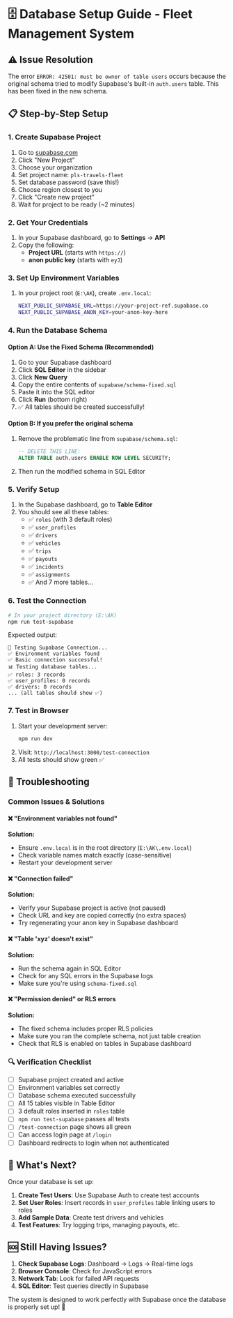 # 🗄️ Database Setup Guide - Fleet Management System

## ⚠️ Issue Resolution

The error `ERROR: 42501: must be owner of table users` occurs because the original schema tried to modify Supabase's built-in `auth.users` table. This has been fixed in the new schema.

## 📋 Step-by-Step Setup

### 1. **Create Supabase Project**
1. Go to [supabase.com](https://supabase.com)
2. Click "New Project"
3. Choose your organization
4. Set project name: `pls-travels-fleet`
5. Set database password (save this!)
6. Choose region closest to you
7. Click "Create new project"
8. Wait for project to be ready (~2 minutes)

### 2. **Get Your Credentials**
1. In your Supabase dashboard, go to **Settings** → **API**
2. Copy the following:
   - **Project URL** (starts with `https://`)
   - **anon public key** (starts with `eyJ`)

### 3. **Set Up Environment Variables**
1. In your project root (`E:\AK`), create `.env.local`:
   ```bash
   NEXT_PUBLIC_SUPABASE_URL=https://your-project-ref.supabase.co
   NEXT_PUBLIC_SUPABASE_ANON_KEY=your-anon-key-here
   ```

### 4. **Run the Database Schema**

#### Option A: Use the Fixed Schema (Recommended)
1. Go to your Supabase dashboard
2. Click **SQL Editor** in the sidebar
3. Click **New Query**
4. Copy the entire contents of `supabase/schema-fixed.sql`
5. Paste it into the SQL editor
6. Click **Run** (bottom right)
7. ✅ All tables should be created successfully!

#### Option B: If you prefer the original schema
1. Remove the problematic line from `supabase/schema.sql`:
   ```sql
   -- DELETE THIS LINE:
   ALTER TABLE auth.users ENABLE ROW LEVEL SECURITY;
   ```
2. Then run the modified schema in SQL Editor

### 5. **Verify Setup**
1. In the Supabase dashboard, go to **Table Editor**
2. You should see all these tables:
   - ✅ `roles` (with 3 default roles)
   - ✅ `user_profiles`
   - ✅ `drivers`
   - ✅ `vehicles`
   - ✅ `trips`
   - ✅ `payouts`
   - ✅ `incidents`
   - ✅ `assignments`
   - ✅ And 7 more tables...

### 6. **Test the Connection**
```bash
# In your project directory (E:\AK)
npm run test-supabase
```

Expected output:
```
🧪 Testing Supabase Connection...
✅ Environment variables found
✅ Basic connection successful!
📊 Testing database tables...
✅ roles: 3 records
✅ user_profiles: 0 records
✅ drivers: 0 records
... (all tables should show ✅)
```

### 7. **Test in Browser**
1. Start your development server:
   ```bash
   npm run dev
   ```
2. Visit: `http://localhost:3000/test-connection`
3. All tests should show green ✅

## 🔧 Troubleshooting

### Common Issues & Solutions

#### ❌ "Environment variables not found"
**Solution:**
- Ensure `.env.local` is in the root directory (`E:\AK\.env.local`)
- Check variable names match exactly (case-sensitive)
- Restart your development server

#### ❌ "Connection failed"
**Solution:**
- Verify your Supabase project is active (not paused)
- Check URL and key are copied correctly (no extra spaces)
- Try regenerating your anon key in Supabase dashboard

#### ❌ "Table 'xyz' doesn't exist"
**Solution:**
- Run the schema again in SQL Editor
- Check for any SQL errors in the Supabase logs
- Make sure you're using `schema-fixed.sql`

#### ❌ "Permission denied" or RLS errors
**Solution:**
- The fixed schema includes proper RLS policies
- Make sure you ran the complete schema, not just table creation
- Check that RLS is enabled on tables in Supabase dashboard

### 🔍 Verification Checklist

- [ ] Supabase project created and active
- [ ] Environment variables set correctly
- [ ] Database schema executed successfully
- [ ] All 15 tables visible in Table Editor
- [ ] 3 default roles inserted in `roles` table
- [ ] `npm run test-supabase` passes all tests
- [ ] `/test-connection` page shows all green
- [ ] Can access login page at `/login`
- [ ] Dashboard redirects to login when not authenticated

## 🎯 What's Next?

Once your database is set up:

1. **Create Test Users**: Use Supabase Auth to create test accounts
2. **Set User Roles**: Insert records in `user_profiles` table linking users to roles
3. **Add Sample Data**: Create test drivers and vehicles
4. **Test Features**: Try logging trips, managing payouts, etc.

## 🆘 Still Having Issues?

1. **Check Supabase Logs**: Dashboard → Logs → Real-time logs
2. **Browser Console**: Check for JavaScript errors
3. **Network Tab**: Look for failed API requests
4. **SQL Editor**: Test queries directly in Supabase

The system is designed to work perfectly with Supabase once the database is properly set up! 🚀
